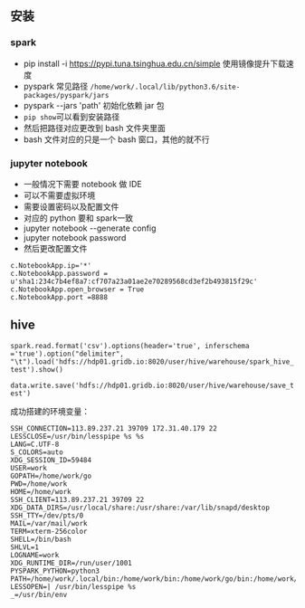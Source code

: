 ## 安装
### spark
- pip install -i https://pypi.tuna.tsinghua.edu.cn/simple 使用镜像提升下载速度
- pyspark 常见路径 ```/home/work/.local/lib/python3.6/site-packages/pyspark/jars```
- pyspark --jars 'path' 初始化依赖 jar 包
- ```pip show```可以看到安装路径
- 然后把路径对应更改到 bash 文件夹里面
- bash 文件对应的只是一个 bash 窗口，其他的就不行

### jupyter notebook
- 一般情况下需要 notebook 做 IDE
- 可以不需要虚拟环境
- 需要设置密码以及配置文件
- 对应的 python 要和 spark一致
- jupyter notebook --generate config
- jupyter notebook password
- 然后更改配置文件
```
c.NotebookApp.ip='*'
c.NotebookApp.password = u'sha1:234c7b4ef8a7:cf707a23a01ae2e70289568cd3ef2b493815f29c'
c.NotebookApp.open_browser = True
c.NotebookApp.port =8888
```

## hive 
```spark.read.format('csv').options(header='true', inferschema ='true').option("delimiter", "\t").load('hdfs://hdp01.gridb.io:8020/user/hive/warehouse/spark_hive_test').show()```

```data.write.save('hdfs://hdp01.gridb.io:8020/user/hive/warehouse/save_test')```


成功搭建的环境变量：

```
SSH_CONNECTION=113.89.237.21 39709 172.31.40.179 22
LESSCLOSE=/usr/bin/lesspipe %s %s
LANG=C.UTF-8
S_COLORS=auto
XDG_SESSION_ID=59484
USER=work
GOPATH=/home/work/go
PWD=/home/work
HOME=/home/work
SSH_CLIENT=113.89.237.21 39709 22
XDG_DATA_DIRS=/usr/local/share:/usr/share:/var/lib/snapd/desktop
SSH_TTY=/dev/pts/0
MAIL=/var/mail/work
TERM=xterm-256color
SHELL=/bin/bash
SHLVL=1
LOGNAME=work
XDG_RUNTIME_DIR=/run/user/1001
PYSPARK_PYTHON=python3
PATH=/home/work/.local/bin:/home/work/bin:/home/work/go/bin:/home/work/go/bin:/usr/local/sbin:/usr/local/bin:/usr/sbin:/usr/bin:/sbin:/bin:/usr/games:/usr/local/games:/usr/local/go/bin:/snap/bin:/usr/local/go/bin
LESSOPEN=| /usr/bin/lesspipe %s
_=/usr/bin/env
```
